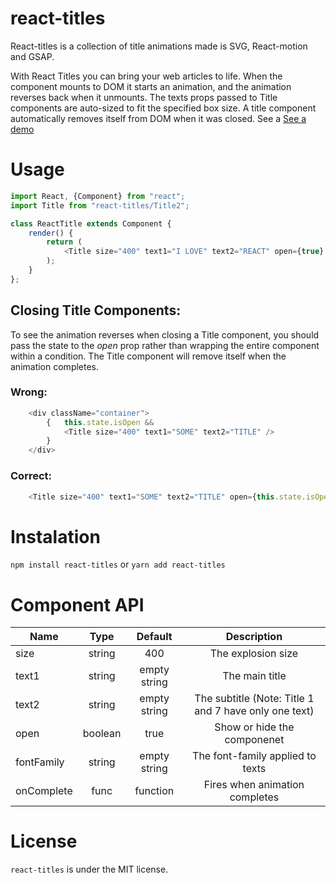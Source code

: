 # react-titles
React-titles is a collection of title animations made is SVG, React-motion and GSAP.

With React Titles you can bring your web articles to life. When the component mounts to DOM it starts an animation, and the animation reverses back when it unmounts. The texts props passed to Title components are auto-sized to fit the specified box size. A title component automatically removes itself from DOM when it was closed.
See a [See a demo](https://bigfanjs.github.io/react-titles-demo/)

# Usage
```js
import React, {Component} from "react";
import Title from "react-titles/Title2";

class ReactTitle extends Component {
    render() {
        return (
            <Title size="400" text1="I LOVE" text2="REACT" open={true} />
        );
    }
};
```

## Closing Title Components:
To see the animation reverses when closing a Title component, you should pass the state to the _open_ prop rather than wrapping the entire component within a condition. The Title component will remove itself when the animation completes.

### Wrong:
```js
    <div className="container">
        {   this.state.isOpen &&
            <Title size="400" text1="SOME" text2="TITLE" />
        }
    </div>
```
### Correct:
```js
    <Title size="400" text1="SOME" text2="TITLE" open={this.state.isOpen} />
```

# Instalation
``npm install react-titles`` or ``yarn add react-titles``

# Component API
| Name          | Type          | Default      | Description                                          |
| ------------- |:-------------:|:------------:|:----------------------------------------------------:|
| size          | string        | 400          | The explosion size                                   |
| text1         | string        | empty string | The main title                                       |
| text2         | string        | empty string | The subtitle (Note: Title 1 and 7 have only one text)|
| open          | boolean       | true         | Show or hide the componenet                          |
| fontFamily    | string        | empty string | The font-family applied to texts                     |
| onComplete    | func          | function     | Fires when animation completes                       |

# License
``react-titles`` is under the MIT license.